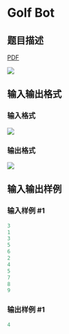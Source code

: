 # Golf Bot

## 题目描述

[problemUrl]: https://uva.onlinejudge.org/index.php?option=com_onlinejudge&Itemid=8&category=861&page=show_problem&problem=4744

[PDF](https://uva.onlinejudge.org/external/128/p12879.pdf)

![](https://cdn.luogu.com.cn/upload/vjudge_pic/UVA12879/36b9d13e530eac87a0c10291f538c33b2a530c2a.png)

## 输入输出格式

### 输入格式

![](https://cdn.luogu.com.cn/upload/vjudge_pic/UVA12879/8e90a3d2ef56f7fbb15cffe19f76a1e347645dc5.png)

### 输出格式

![](https://cdn.luogu.com.cn/upload/vjudge_pic/UVA12879/2e292d5f40c765cdd65774cfe1befe8593b23cf8.png)

## 输入输出样例

### 输入样例 #1

```cpp
3
1
3
5
6
2
4
5
7
8
9
```


### 输出样例 #1

```cpp
4
```


